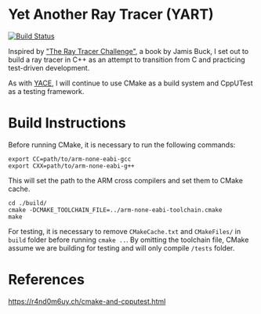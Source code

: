 # Yet Another Ray Tracer (YART)
[![Build Status](https://travis-ci.com/nhtranngoc/yart.svg?branch=master)](https://travis-ci.com/nhtranngoc/yart)


Inspired by ["The Ray Tracer Challenge"](http://www.raytracerchallenge.com/), a book by Jamis Buck, I set out to build a ray tracer in C++ as an attempt to transition from C and practicing test-driven development.

As with [YACE](https://github.com/nhtranngoc/yace), I will continue to use CMake as a build system and CppUTest as a testing framework.

# Build Instructions
Before running CMake, it is necessary to run the following commands:
```shell
export CC=path/to/arm-none-eabi-gcc
export CXX=path/to/arm-none-eabi-g++
```
This will set the path to the ARM cross compilers and set them to CMake cache. 

```shell
cd ./build/
cmake -DCMAKE_TOOLCHAIN_FILE=../arm-none-eabi-toolchain.cmake
make
```

For testing, it is necessary to remove `CMakeCache.txt` and `CMakeFiles/` in `build` folder before running `cmake ..`. By omitting the toolchain file, CMake assume we are building for testing and will only compile `/tests` folder.

# References

https://r4nd0m6uy.ch/cmake-and-cpputest.html
